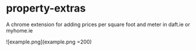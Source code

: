 # property-extras
A chrome extension for adding prices per square foot and meter in daft.ie or myhome.ie


![example.png](example.png =200)



